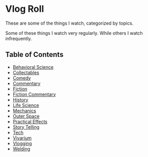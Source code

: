 # Vlog Roll

These are some of the things I watch, categorized by topics.

Some of these things I watch very regularly.
While others I watch infrequently.

## Table of Contents
* [Behavioral Science](behavioral-science.md)
* [Collectables](collectables.md)
* [Comedy](comedy.md)
* [Commentary](commentary.md)
* [Fiction](fiction.md)
* [Fiction Commentary](fiction-commentary.md)
* [History](history.md)
* [Life Science](life-science.md)
* [Mechanics](mechanics.md)
* [Outer Space](outer-space.md)
* [Practical Effects](practical-effects.md)
* [Story Telling](story-telling.md)
* [Tech](tech.md)
* [Vivarium](vivarium.md)
* [Vlogging](vlogging.md)
* [Welding](welding.md)
